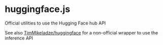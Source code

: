 # huggingface.js

Official utilities to use the Hugging Face hub API

See also [TimMikeladze/huggingface](https://github.com/TimMikeladze/huggingface) for a non-official wrapper to use the inference API
